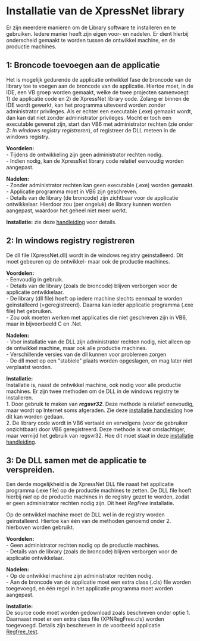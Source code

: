 # Installatie van de XpressNet library


Er zijn meerdere manieren om de Library software te installeren en te gebruiken. Iedere manier heeft zijn eigen voor- en nadelen. Er dient hierbij onderscheid gemaakt te worden tussen de ontwikkel machine, en de productie machines.

## 1: Broncode toevoegen aan de applicatie
Het is mogelijk gedurende de applicatie ontwikkel fase de broncode van de library toe te voegen aan de broncode van de applicatie. Hiertoe moet, in de IDE, een VB groep worden gemaakt, welke de twee projecten samenvoegt: 1) de applicatie code en 2) de XpressNet library code. Zolang er binnen de IDE wordt gewerkt, kan het programma uitevoerd worden zonder administrator privileges. Als er echter een executable (.exe) gemaakt wordt, dan kan dat niet zonder administrator privileges. Mocht er toch een executable gewenst zijn, start dan VB6 met administrator rechten (zie onder *2: In windows registry registreren*), of registreer de DLL meteen in de windows registry.

**Voordelen:**</br>
    - Tijdens de ontwikkeling zijn geen administrator rechten nodig.</br>
    - Indien nodig, kan de XpressNet library code relatief eenvoudig worden aangepast.

**Nadelen:**</br>
    - Zonder administrator rechten kan geen executable (.exe) worden gemaakt.</br>
    - Applicatie programma moet in VB6 zijn geschreven.</br>
    - Details van de library (de broncode) zijn zichtbaar voor de applicatie ontwikkelaar. Hierdoor zou (per ongeluk) de library kunnen worden aangepast, waardoor het geheel niet meer werkt.</br>

**Installatie:** zie deze [handleiding](1-VB6_Groep.md) voor details.

## 2: In windows registry registreren
De dll file (XpressNet.dll) wordt in de windows registry geïnstalleerd. Dit moet gebeuren op de ontwikkel- maar ook de productie machines.

**Voordelen:**</br>
    - Eenvoudig in gebruik.</br>
    - Details van de library (zoals de broncode) blijven verborgen voor de applicatie ontwikkelaar.</br>
    - De library (dll file) hoeft op iedere machine slechts eenmaal te worden geïnstalleerd (=geregistreerd). Daarna kan ieder applicatie programma (.exe file) het gebruiken.</br>
    - Zou ook moeten werken met applicaties die niet geschreven zijn in VB6, maar in bijvoorbeeld C en .Net.

**Nadelen:**</br>
    - Voor installatie van de DLL zijn administrator rechten nodig, niet alleen op de ontwikkel machine, maar ook alle productie machines.</br>
    - Verschillende versies van de dll kunnen voor problemen zorgen</br>
    - De dll moet op een "stabiele" plaats worden opgeslagen, en mag later niet verplaatst worden.

**Installatie:** </br>
Installatie is, naast de ontwikkel machine, ook nodig voor alle productie machines. Er zijn twee methoden om de DLL in de windows registry te installeren.</br>
    1. Door gebruik te maken van ***regsvr32***. Deze methode is relatief eenvoudig, maar wordt op Internet soms afgeraden. Zie deze [installatie handleiding](2A-Installeren-Dll-Via-regsvr32.md) hoe dit kan worden gedaan.</br>
    2. De library code wordt in VB6 vertaald en vervolgens (voor de gebruiker onzichtbaar) door VB6 geregistreerd. Deze methode is wat omslachtiger, maar vermijd het gebruik van regsvr32. Hoe dit moet staat in deze [installatie handleiding](2B-Installeren-Dll-Via-VB6.md).


## 3: De DLL samen met de applicatie te verspreiden.
Een derde mogelijkheid is de XpressNet DLL file naast het applicatie programma (.exe file) op de productie machines te zetten. De DLL file hoeft hierbij *niet* op de productie machines in de registry gezet te worden, zodat er geen administrator rechten nodig zijn. Dit heet *RegFree* installatie.

Op de ontwikkel machine moet de DLL wel in de registry worden geïnstalleerd. Hiertoe kan één van de methoden genoemd onder 2. hierboven worden gebruikt.

**Voordelen:**</br>
    - Geen administrator rechten nodig op de productie machines.</br>
    - Details van de library (zoals de broncode) blijven verborgen voor de applicatie ontwikkelaar.</br>

**Nadelen:**</br>
    - Op de ontwikkel machine zijn administrator rechten nodig.</br>
    - Aan de broncode van de applicatie moet een extra class (.cls) file worden toegevoegd, en één regel in het applicatie programma moet worden aangepast.

**Installatie:** </br>
De source code moet worden gedownload zoals beschreven onder optie 1. Daarnaast moet er een extra class file (XPNRegFree.cls) worden toegevoegd. Details zijn beschreven in de voorbeeld applicatie [Regfree_test](../../Examples/Voorbeelden.md).
